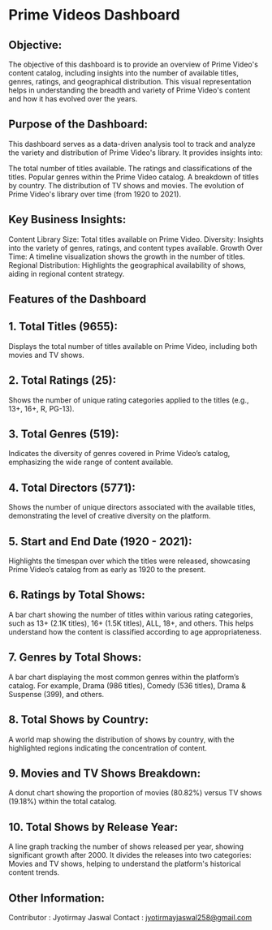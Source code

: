 # Prime Videos Dashboard

## Objective:
The objective of this dashboard is to provide an overview of Prime Video's content catalog, including insights into the number of available titles, genres, ratings, and geographical distribution. This visual representation helps in understanding the breadth and variety of Prime Video's content and how it has evolved over the years.

## Purpose of the Dashboard:
This dashboard serves as a data-driven analysis tool to track and analyze the variety and distribution of Prime Video's library. It provides insights into:

The total number of titles available.
The ratings and classifications of the titles.
Popular genres within the Prime Video catalog.
A breakdown of titles by country.
The distribution of TV shows and movies.
The evolution of Prime Video's library over time (from 1920 to 2021).
## Key Business Insights:
Content Library Size: Total titles available on Prime Video.
Diversity: Insights into the variety of genres, ratings, and content types available.
Growth Over Time: A timeline visualization shows the growth in the number of titles.
Regional Distribution: Highlights the geographical availability of shows, aiding in regional content strategy.
## Features of the Dashboard
## 1. Total Titles (9655):
Displays the total number of titles available on Prime Video, including both movies and TV shows.
## 2. Total Ratings (25):
Shows the number of unique rating categories applied to the titles (e.g., 13+, 16+, R, PG-13).
## 3. Total Genres (519):
Indicates the diversity of genres covered in Prime Video’s catalog, emphasizing the wide range of content available.
## 4. Total Directors (5771):
Shows the number of unique directors associated with the available titles, demonstrating the level of creative diversity on the platform.
## 5. Start and End Date (1920 - 2021):
Highlights the timespan over which the titles were released, showcasing Prime Video’s catalog from as early as 1920 to the present.
## 6. Ratings by Total Shows:
A bar chart showing the number of titles within various rating categories, such as 13+ (2.1K titles), 16+ (1.5K titles), ALL, 18+, and others. This helps understand how the content is classified according to age appropriateness.
## 7. Genres by Total Shows:
A bar chart displaying the most common genres within the platform’s catalog. For example, Drama (986 titles), Comedy (536 titles), Drama & Suspense (399), and others.
## 8. Total Shows by Country:
A world map showing the distribution of shows by country, with the highlighted regions indicating the concentration of content.
## 9. Movies and TV Shows Breakdown:
A donut chart showing the proportion of movies (80.82%) versus TV shows (19.18%) within the total catalog.
## 10. Total Shows by Release Year:
A line graph tracking the number of shows released per year, showing significant growth after 2000. It divides the releases into two categories: Movies and TV shows, helping to understand the platform's historical content trends.

## Other Information:
Contributor : Jyotirmay Jaswal
Contact : jyotirmayjaswal258@gmail.com

